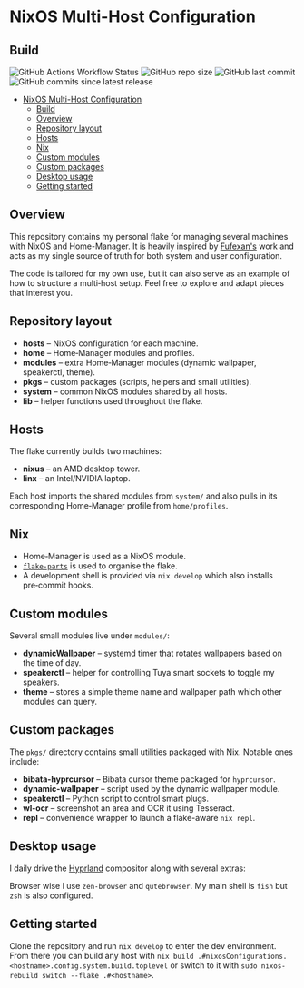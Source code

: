 # NixOS Multi-Host Configuration

## Build

![GitHub Actions Workflow Status](https://img.shields.io/github/actions/workflow/status/h0useofdupree/dotfiles/.github%2Fworkflows%2Fnix-flake-check.yml?style=for-the-badge)
![GitHub repo size](https://img.shields.io/github/repo-size/h0useofdupree/dotfiles?style=for-the-badge)
![GitHub last commit](https://img.shields.io/github/last-commit/h0useofdupree/dotfiles?style=for-the-badge)
![GitHub commits since latest release](https://img.shields.io/github/commits-since/h0useofdupree/dotfiles/latest?style=for-the-badge)

<!--toc:start-->

- [NixOS Multi-Host Configuration](#nixos-multi-host-configuration)
  - [Build](#build)
  - [Overview](#overview)
  - [Repository layout](#repository-layout)
  - [Hosts](#hosts)
  - [Nix](#nix)
  - [Custom modules](#custom-modules)
  - [Custom packages](#custom-packages)
  - [Desktop usage](#desktop-usage)
  - [Getting started](#getting-started)

<!--toc:end-->

## Overview

This repository contains my personal flake for managing several machines with
NixOS and Home-Manager. It is heavily inspired by
[Fufexan's](https://github.com/fufexan/fufexan) work and acts as my single
source of truth for both system and user configuration.

The code is tailored for my own use, but it can also serve as an example of how
to structure a multi‑host setup. Feel free to explore and adapt pieces that
interest you.

## Repository layout

- **hosts** – NixOS configuration for each machine.
- **home** – Home‑Manager modules and profiles.
- **modules** – extra Home‑Manager modules (dynamic wallpaper, speakerctl,
  theme).
- **pkgs** – custom packages (scripts, helpers and small utilities).
- **system** – common NixOS modules shared by all hosts.
- **lib** – helper functions used throughout the flake.

## Hosts

The flake currently builds two machines:

- **nixus** – an AMD desktop tower.
- **linx** – an Intel/NVIDIA laptop.

Each host imports the shared modules from `system/` and also pulls in its
corresponding Home‑Manager profile from `home/profiles`.

## Nix

- Home‑Manager is used as a NixOS module.
- [`flake-parts`](https://github.com/hercules-ci/flake-parts) is used to
  organise the flake.
- A development shell is provided via `nix develop` which also installs
  pre‑commit hooks.

## Custom modules

Several small modules live under `modules/`:

- **dynamicWallpaper** – systemd timer that rotates wallpapers based on the time
  of day.
- **speakerctl** – helper for controlling Tuya smart sockets to toggle my
  speakers.
- **theme** – stores a simple theme name and wallpaper path which other modules
  can query.

## Custom packages

The `pkgs/` directory contains small utilities packaged with Nix. Notable ones
include:

- **bibata-hyprcursor** – Bibata cursor theme packaged for `hyprcursor`.
- **dynamic-wallpaper** – script used by the dynamic wallpaper module.
- **speakerctl** – Python script to control smart plugs.
- **wl-ocr** – screenshot an area and OCR it using Tesseract.
- **repl** – convenience wrapper to launch a flake-aware `nix repl`.

## Desktop usage

I daily drive the [Hyprland](https://github.com/hyprwm/Hyprland) compositor
along with several extras:

<!-- TODO: add Quickshell (thanks to Caelestia creators!!)-->

Browser wise I use `zen-browser` and `qutebrowser`. My main shell is `fish` but
`zsh` is also configured.

## Getting started

Clone the repository and run `nix develop` to enter the dev environment. From
there you can build any host with
`nix build .#nixosConfigurations.<hostname>.config.system.build.toplevel` or
switch to it with `sudo nixos-rebuild switch --flake .#<hostname>`.

